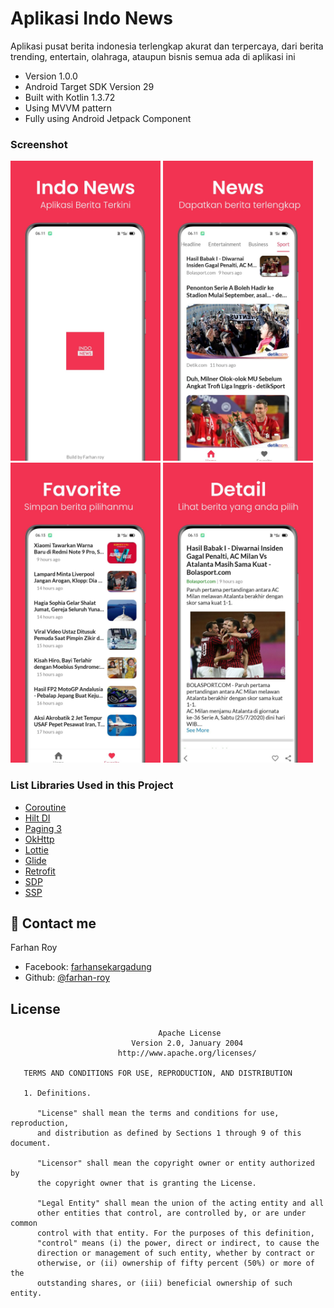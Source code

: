 # Aplikasi Indo News
Aplikasi pusat berita indonesia terlengkap akurat dan terpercaya, dari berita trending, entertain, olahraga, ataupun bisnis semua ada di aplikasi ini

* Version 1.0.0
* Android Target SDK Version 29
* Built with Kotlin 1.3.72
* Using MVVM pattern
* Fully using Android Jetpack Component

### Screenshot
<p>
  <tr>
  <td>
    <img src="https://raw.githubusercontent.com/farhanroy/indo-news/master/screenshot/screen-0.jpg" width="240" height="480"  title="hover text"> 
  </td>
    <td>
    <img src="https://raw.githubusercontent.com/farhanroy/indo-news/master/screenshot/screen-1.jpg" width="240" height="480"  title="hover text"> 
  </td>
    <td>
    <img src="https://raw.githubusercontent.com/farhanroy/indo-news/master/screenshot/screen-2.jpg" width="240" height="480"  title="hover text"> 
  </td>
    <td>
    <img src="https://raw.githubusercontent.com/farhanroy/indo-news/master/screenshot/screen-3.jpg" width="240" height="480"  title="hover text"> 
  </td>
</tr>
</p>

### List Libraries Used in this Project
* [Coroutine](https://github.com/Kotlin/kotlinx.coroutines)
* [Hilt DI](https://dagger.dev/)
* [Paging 3](https://developer.android.com/topic/libraries/architecture/paging/v3-overview)
* [OkHttp](https://square.github.io/okhttp/)
* [Lottie](https://github.com/airbnb/lottie-android)
* [Glide](https://github.com/bumptech/glide)
* [Retrofit](https://github.com/square/retrofit)
* [SDP](https://github.com/intuit/sdp)
* [SSP](https://github.com/intuit/ssp)

## 👤  Contact me

Farhan Roy 
  - Facebook: [farhansekargadung](https://web.facebook.com/farhansekargadung)
  - Github: [@farhan-roy](https://github.com/farhanroy)

## License
```
                                 Apache License
                           Version 2.0, January 2004
                        http://www.apache.org/licenses/

   TERMS AND CONDITIONS FOR USE, REPRODUCTION, AND DISTRIBUTION

   1. Definitions.

      "License" shall mean the terms and conditions for use, reproduction,
      and distribution as defined by Sections 1 through 9 of this document.

      "Licensor" shall mean the copyright owner or entity authorized by
      the copyright owner that is granting the License.

      "Legal Entity" shall mean the union of the acting entity and all
      other entities that control, are controlled by, or are under common
      control with that entity. For the purposes of this definition,
      "control" means (i) the power, direct or indirect, to cause the
      direction or management of such entity, whether by contract or
      otherwise, or (ii) ownership of fifty percent (50%) or more of the
      outstanding shares, or (iii) beneficial ownership of such entity.
```
